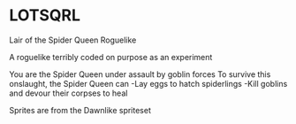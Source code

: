 # LOTSQRL
Lair of the Spider Queen Roguelike

A roguelike terribly coded on purpose as an experiment

You are the Spider Queen under assault by goblin forces
To survive this onslaught, the Spider Queen can
-Lay eggs to hatch spiderlings
-Kill goblins and devour their corpses to heal


Sprites are from the Dawnlike spriteset